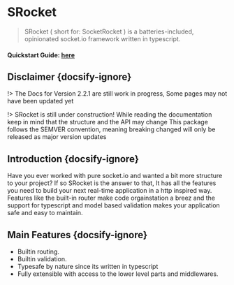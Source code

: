 # SRocket

> SRocket ( short for: SocketRocket ) is a batteries-included, opinionated socket.io framework written in typescript.

#### Quickstart Guide: [here](quickstart.md)

## Disclaimer {docsify-ignore}

!> The Docs for Version 2.2.1 are still work in progress, Some pages may not have been updated
yet

!> SRocket is still under construction!
While reading the documentation keep in mind that the structure and the API may change
This package follows the SEMVER convention, meaning breaking changed will only be released as
major version updates

## Introduction {docsify-ignore}

Have you ever worked with pure socket.io and wanted a bit more structure to your project? If so SRocket is the answer to that,
It has all the features you need to build your next real-time application in a http inspired way. Features like the built-in router
make code orgainstation a breez and the support for typescript and model based validation makes your application safe and easy to maintain.

## Main Features {docsify-ignore}

-   Builtin routing.
-   Builtin validation.
-   Typesafe by nature since its written in typescript
-   Fully extensible with access to the lower level parts and middlewares.

